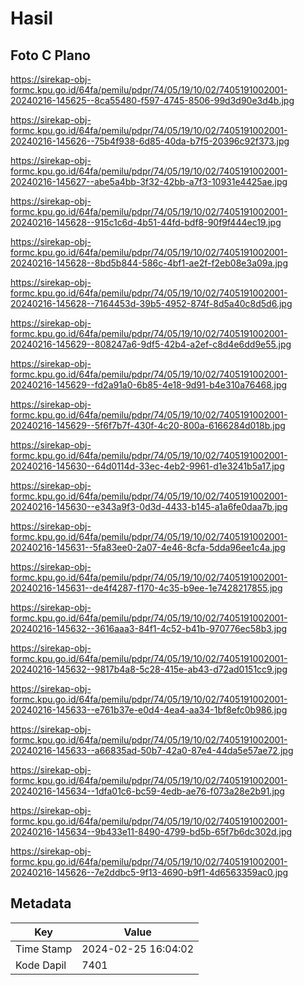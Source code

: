 # Hasil

## Foto C Plano

https://sirekap-obj-formc.kpu.go.id/64fa/pemilu/pdpr/74/05/19/10/02/7405191002001-20240216-145625--8ca55480-f597-4745-8506-99d3d90e3d4b.jpg

https://sirekap-obj-formc.kpu.go.id/64fa/pemilu/pdpr/74/05/19/10/02/7405191002001-20240216-145626--75b4f938-6d85-40da-b7f5-20396c92f373.jpg

https://sirekap-obj-formc.kpu.go.id/64fa/pemilu/pdpr/74/05/19/10/02/7405191002001-20240216-145627--abe5a4bb-3f32-42bb-a7f3-10931e4425ae.jpg

https://sirekap-obj-formc.kpu.go.id/64fa/pemilu/pdpr/74/05/19/10/02/7405191002001-20240216-145628--915c1c6d-4b51-44fd-bdf8-90f9f444ec19.jpg

https://sirekap-obj-formc.kpu.go.id/64fa/pemilu/pdpr/74/05/19/10/02/7405191002001-20240216-145628--8bd5b844-586c-4bf1-ae2f-f2eb08e3a09a.jpg

https://sirekap-obj-formc.kpu.go.id/64fa/pemilu/pdpr/74/05/19/10/02/7405191002001-20240216-145628--7164453d-39b5-4952-874f-8d5a40c8d5d6.jpg

https://sirekap-obj-formc.kpu.go.id/64fa/pemilu/pdpr/74/05/19/10/02/7405191002001-20240216-145629--808247a6-9df5-42b4-a2ef-c8d4e6dd9e55.jpg

https://sirekap-obj-formc.kpu.go.id/64fa/pemilu/pdpr/74/05/19/10/02/7405191002001-20240216-145629--fd2a91a0-6b85-4e18-9d91-b4e310a76468.jpg

https://sirekap-obj-formc.kpu.go.id/64fa/pemilu/pdpr/74/05/19/10/02/7405191002001-20240216-145629--5f6f7b7f-430f-4c20-800a-6166284d018b.jpg

https://sirekap-obj-formc.kpu.go.id/64fa/pemilu/pdpr/74/05/19/10/02/7405191002001-20240216-145630--64d0114d-33ec-4eb2-9961-d1e3241b5a17.jpg

https://sirekap-obj-formc.kpu.go.id/64fa/pemilu/pdpr/74/05/19/10/02/7405191002001-20240216-145630--e343a9f3-0d3d-4433-b145-a1a6fe0daa7b.jpg

https://sirekap-obj-formc.kpu.go.id/64fa/pemilu/pdpr/74/05/19/10/02/7405191002001-20240216-145631--5fa83ee0-2a07-4e46-8cfa-5dda96ee1c4a.jpg

https://sirekap-obj-formc.kpu.go.id/64fa/pemilu/pdpr/74/05/19/10/02/7405191002001-20240216-145631--de4f4287-f170-4c35-b9ee-1e7428217855.jpg

https://sirekap-obj-formc.kpu.go.id/64fa/pemilu/pdpr/74/05/19/10/02/7405191002001-20240216-145632--3616aaa3-84f1-4c52-b41b-970776ec58b3.jpg

https://sirekap-obj-formc.kpu.go.id/64fa/pemilu/pdpr/74/05/19/10/02/7405191002001-20240216-145632--9817b4a8-5c28-415e-ab43-d72ad0151cc9.jpg

https://sirekap-obj-formc.kpu.go.id/64fa/pemilu/pdpr/74/05/19/10/02/7405191002001-20240216-145633--e761b37e-e0d4-4ea4-aa34-1bf8efc0b986.jpg

https://sirekap-obj-formc.kpu.go.id/64fa/pemilu/pdpr/74/05/19/10/02/7405191002001-20240216-145633--a66835ad-50b7-42a0-87e4-44da5e57ae72.jpg

https://sirekap-obj-formc.kpu.go.id/64fa/pemilu/pdpr/74/05/19/10/02/7405191002001-20240216-145634--1dfa01c6-bc59-4edb-ae76-f073a28e2b91.jpg

https://sirekap-obj-formc.kpu.go.id/64fa/pemilu/pdpr/74/05/19/10/02/7405191002001-20240216-145634--9b433e11-8490-4799-bd5b-65f7b6dc302d.jpg

https://sirekap-obj-formc.kpu.go.id/64fa/pemilu/pdpr/74/05/19/10/02/7405191002001-20240216-145626--7e2ddbc5-9f13-4690-b9f1-4d6563359ac0.jpg


## Metadata

| Key        | Value               |
| ---------- | ------------------- |
| Time Stamp | 2024-02-25 16:04:02 |
| Kode Dapil | 7401                |



